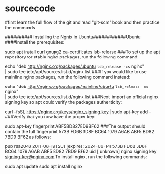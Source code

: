 # sourcecode
#first learn the full flow of the git and 
read "git-scm" book and then practice the commands

########## Installing the Ngnix in Ubuntu############Ubuntu
####Install the prerequisites:

sudo apt install curl gnupg2 ca-certificates lsb-release
###To set up the apt repository for stable nginx packages, run the following command:

echo "deb http://nginx.org/packages/ubuntu `lsb_release -cs` nginx" \
    | sudo tee /etc/apt/sources.list.d/nginx.list
###If you would like to use mainline nginx packages, run the following command instead:

echo "deb http://nginx.org/packages/mainline/ubuntu `lsb_release -cs` nginx" \
    | sudo tee /etc/apt/sources.list.d/nginx.list
###Next, import an official nginx signing key so apt could verify the packages authenticity:

curl -fsSL https://nginx.org/keys/nginx_signing.key | sudo apt-key add -
###Verify that you now have the proper key:

sudo apt-key fingerprint ABF5BD827BD9BF62
###The output should contain the full fingerprint 573B FD6B 3D8F BC64 1079 A6AB ABF5 BD82 7BD9 BF62 as follows:

pub   rsa2048 2011-08-19 [SC] [expires: 2024-06-14]
      573B FD6B 3D8F BC64 1079  A6AB ABF5 BD82 7BD9 BF62
uid   [ unknown] nginx signing key <signing-key@nginx.com>
To install nginx, run the following commands:

sudo apt update
sudo apt install nginx
